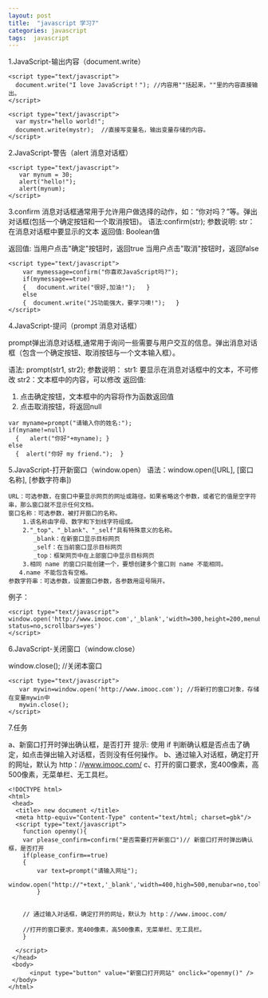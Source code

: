 ```yaml
---
layout: post
title:  "javascript 学习7"
categories: javascript
tags:  javascript
---
```




1.JavaScript-输出内容（document.write）
```
<script type="text/javascript">
  document.write("I love JavaScript！"); //内容用""括起来，""里的内容直接输出。
</script>
```

```
<script type="text/javascript">
  var mystr="hello world!";
  document.write(mystr);  //直接写变量名，输出变量存储的内容。
</script>
```

<!--more-->

2.JavaScript-警告（alert 消息对话框）

```
<script type="text/javascript">
   var mynum = 30;
   alert("hello!");
   alert(mynum);
</script>

```
3.confirm 消息对话框通常用于允许用户做选择的动作，如：“你对吗？”等。弹出对话框(包括一个确定按钮和一个取消按钮)。
语法:confirm(str);
参数说明:
str：在消息对话框中要显示的文本
返回值: Boolean值

返回值:
当用户点击"确定"按钮时，返回true
当用户点击"取消"按钮时，返回false
```
<script type="text/javascript">
    var mymessage=confirm("你喜欢JavaScript吗?");
    if(mymessage==true)
    {   document.write("很好,加油!");   }
    else
    {  document.write("JS功能强大，要学习噢!");   }
</script>
```

4.JavaScript-提问（prompt 消息对话框）

prompt弹出消息对话框,通常用于询问一些需要与用户交互的信息。弹出消息对话框（包含一个确定按钮、取消按钮与一个文本输入框）。

语法:
prompt(str1, str2);
参数说明：
str1: 要显示在消息对话框中的文本，不可修改
str2：文本框中的内容，可以修改
返回值:
1. 点击确定按钮，文本框中的内容将作为函数返回值
2. 点击取消按钮，将返回null

```
var myname=prompt("请输入你的姓名:");
if(myname!=null)
  {   alert("你好"+myname); }
else
  {  alert("你好 my friend.");  }
```

5.JavaScript-打开新窗口（window.open）
语法：window.open([URL], [窗口名称], [参数字符串])
```
URL：可选参数，在窗口中要显示网页的网址或路径。如果省略这个参数，或者它的值是空字符串，那么窗口就不显示任何文档。
窗口名称：可选参数，被打开窗口的名称。
    1.该名称由字母、数字和下划线字符组成。
    2."_top"、"_blank"、"_self"具有特殊意义的名称。
       _blank：在新窗口显示目标网页
       _self：在当前窗口显示目标网页
       _top：框架网页中在上部窗口中显示目标网页
    3.相同 name 的窗口只能创建一个，要想创建多个窗口则 name 不能相同。
   4.name 不能包含有空格。
参数字符串：可选参数，设置窗口参数，各参数用逗号隔开。
```
例子：
```
<script type="text/javascript"> window.open('http://www.imooc.com','_blank','width=300,height=200,menubar=no,toolbar=no, status=no,scrollbars=yes')
</script>
```
6.JavaScript-关闭窗口（window.close）

window.close();   //关闭本窗口
```
<script type="text/javascript">
   var mywin=window.open('http://www.imooc.com'); //将新打的窗口对象，存储在变量mywin中
   mywin.close();
</script>
```
7.任务

a、新窗口打开时弹出确认框，是否打开
提示: 使用 if 判断确认框是否点击了确定，如点击弹出输入对话框，否则没有任何操作。
b、通过输入对话框，确定打开的网址，默认为 http：//www.imooc.com/
c、打开的窗口要求，宽400像素，高500像素，无菜单栏、无工具栏。
```
<!DOCTYPE html>
<html>
 <head>
  <title> new document </title>  
  <meta http-equiv="Content-Type" content="text/html; charset=gbk"/>   
  <script type="text/javascript">  
    function openmy(){
    var please_confirm=confirm("是否需要打开新窗口")// 新窗口打开时弹出确认框，是否打开
    if(please_confirm==true)
	{
		var text=prompt("请输入网址");
		window.open("http://"+text,'_blank','width=400,high=500,menubar=no,toolbar=no')
		}


    // 通过输入对话框，确定打开的网址，默认为 http：//www.imooc.com/

    //打开的窗口要求，宽400像素，高500像素，无菜单栏、无工具栏。
	}
    
  </script> 
 </head> 
 <body> 
	  <input type="button" value="新窗口打开网站" onclick="openmy()" /> 
 </body>
</html>
```
